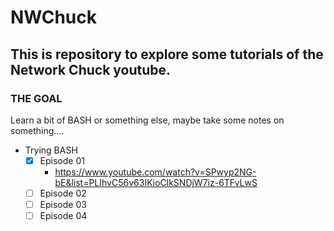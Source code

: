 # NWChuck

## This is  repository to explore some tutorials of the Network Chuck youtube.

### THE GOAL

Learn a bit of BASH or something else, maybe take some notes on something....

* Trying BASH
    - [X] Episode 01
        * https://www.youtube.com/watch?v=SPwyp2NG-bE&list=PLIhvC56v63IKioClkSNDjW7iz-6TFvLwS
    - [ ] Episode 02
    - [ ] Episode 03
    - [ ] Episode 04